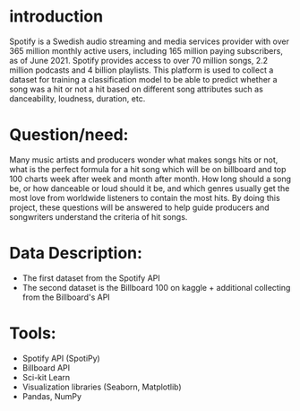 # introduction 

Spotify is a Swedish audio streaming and media services provider with over 365 million monthly
active users, including 165 million paying subscribers, as of June 2021. Spotify provides access
to over 70 million songs, 2.2 million podcasts and 4 billion playlists. This platform is used to
collect a dataset for training a classification model to be able to predict whether a song was a hit
or not a hit based on different song attributes such as danceability, loudness, duration, etc. 

# Question/need:
Many music artists and producers wonder what makes songs hits or not, what is the perfect
formula for a hit song which will be on billboard and top 100 charts week after week and month
after month. How long should a song be, or how danceable or loud should it be, and which
genres usually get the most love from worldwide listeners to contain the most hits. By doing this
project, these questions will be answered to help guide producers and songwriters understand the
criteria of hit songs. 

# Data Description:

- The first dataset from the Spotify API
- The second dataset is the Billboard 100 on kaggle + additional collecting from the Billboard's API

# Tools:
- Spotify API (SpotiPy)
- Billboard API
- Sci-kit Learn
- Visualization libraries (Seaborn, Matplotlib)
- Pandas, NumPy 
  
  
